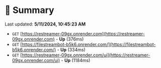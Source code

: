 # 📖 Summary
Last updated: **5/11/2024, 10:45:23 AM**

- `GET` [https://restreamer-09gx.onrender.com](https://restreamer-09gx.onrender.com) - **Up** (376ms)
- `GET` [https://filestreambot-b5k6.onrender.com/](https://filestreambot-b5k6.onrender.com/) - **Up** (334ms)
- `GET` [https://restreamer-09gx.onrender.com/ui](https://restreamer-09gx.onrender.com/ui) - **Up** (1184ms)
